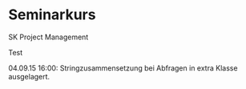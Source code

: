# Seminarkurs
SK Project Management

Test



04.09.15 16:00: Stringzusammensetzung bei Abfragen in extra Klasse ausgelagert.
